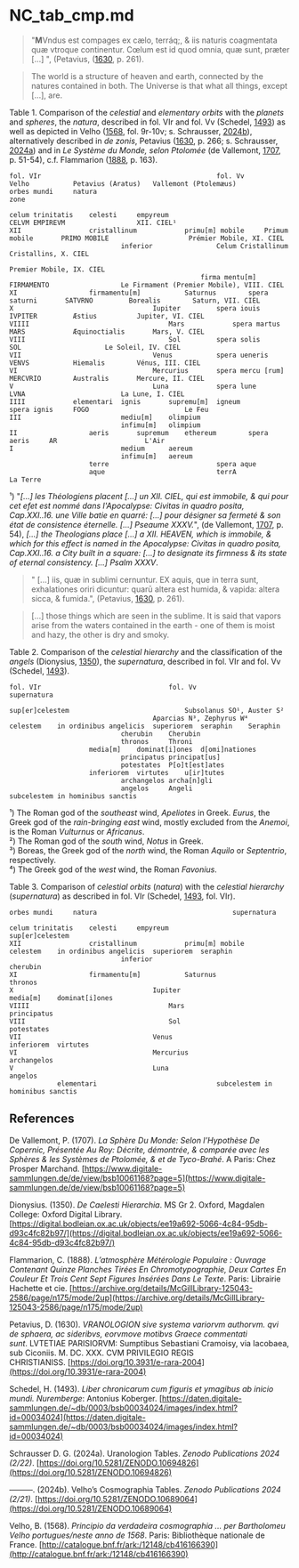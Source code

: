 # NC_tab_cmp.md

>"**M**Vndus est compages ex cælo, terráq;, & iis naturis coagmentata quæ vtroque continentur. Cœlum est id quod omnia, quæ sunt, præter [...] ", (Petavius, ([1630](https://doi.org/10.3931/e-rara-2004), p. 261).

>The world is a structure of heaven and earth, connected by the natures contained in both.
The Universe is that what all things, except [...], are.

Table 1. Comparison of the *celestial* and *elementary orbits* with the *planets* and *spheres*, the *natura*, described in fol. VIr and fol. Vv (Schedel, [1493](https://daten.digitale-sammlungen.de/~db/0003/bsb00034024/images/index.html?id=00034024)) as well as depicted in Velho ([1568](http://catalogue.bnf.fr/ark:/12148/cb416166390), fol. 9r-10v; s. Schrausser, [2024b](https://doi.org/10.5281/ZENODO.10689064)), alternatively described in *de zonis*, Petavius ([1630](https://doi.org/10.3931/e-rara-2004), p. 266; s. Schrausser, [2024a](https://doi.org/10.5281/ZENODO.10694826)) and in *Le Système du Monde, selon Ptolomée* (de Vallemont, [1707](https://www.digitale-sammlungen.de/de/view/bsb10061168?page=5), p. 51-54), c.f. Flammarion ([1888](https://archive.org/details/McGillLibrary-125043-2586/page/n175/mode/2up), p. 163).
~~~
fol. VIr											fol. Vv			Velho			Petavius (Aratus)	Vallemont (Ptolemæus)
orbes mundi		natura															zone
																					
celum trinitatis	celesti		empyreum									CELVM EMPIREVM					XII. CIEL¹
XII					cristallinum			primu[m] mobile		Primum mobile		PRIMO MOBILE					Prémier Mobile, XI. CIEL
							inferior				Celum Cristallinum							Cristallins, X. CIEL
																					Premier Mobile, IX. CIEL
												firma mentu[m]		FIRMAMENTO					Le Firmament (Premier Mobile), VIII. CIEL
XI					firmamentu[m]			Saturnus		spera saturni		SATVRNO			Borealis		Saturn, VII. CIEL
X									Iupiter			spera iouis		IVPITER			Æstius			Jupiter, VI. CIEL
VIIII									Mars			spera martus		MARS			Æquinoctialis		Mars, V. CIEL
VIII									Sol			spera solis		SOL						Le Soleil, IV. CIEL
VII									Venus			spera ueneris		VENVS			Hiemalis		Vénus, III. CIEL
VI									Mercurius		spera mercu [rum]	MERCVRIO		Australis		Mercure, II. CIEL
V									Luna			spera lune		LVNA						La Lune, I. CIEL
IIII			elementari	ignis		supremu[m]	igneum			spera ignis		FOGO						Le Feu
III							mediu[m]	olimpium				
							infimu[m]	olimpium				
II					aeris		supremum	ethereum		spera aeris		AR						L'Air
I							medium		aereum				
							infimu[m]	aereum				
					terre							spera aque		
					aque							terrA									La Terre
~~~
¹) "*[...] les Théologiens placent [...] un XII. CIEL, qui est immobile, & qui pour cet efet est nommé dans l'Apocalypse: Civitas in quadro posita, Cap.XXI..16. une Ville batie en quarré: [...] pour désigner sa fermeté & son état de consistence éternelle. [...] Pseaume XXXV.*", (de Vallemont, [1707](https://www.digitale-sammlungen.de/de/view/bsb10061168?page=5), p. 54), *[...] the Theologians place [...] a XII. HEAVEN, which is immobile, & which for this effect is named in the Apocalypse: Civitas in quadro posita, Cap.XXI..16. a City built in a square: [...] to designate its firmness & its state of eternal consistency. [...] Psalm XXXV*.

>" [...] iis, quæ in sublimi cernuntur.
EX aquis, que in terra sunt, exhalationes oriri dicuntur: quarū altera est humida, & vapida: altera sicca, & fumida.", (Petavius, [1630](https://doi.org/10.3931/e-rara-2004), p. 261).

> [...] those things which are seen in the sublime.
It is said that vapors arise from the waters contained in the earth - one of them is moist and hazy, the other is dry and smoky.

Table 2. Comparison of the *celestial hierarchy* and the classification of the *angels* (Dionysius, [1350](https://digital.bodleian.ox.ac.uk/objects/ee19a692-5066-4c84-95db-d93c4fc82b97/)), the *supernatura*, described in fol. VIr and fol. Vv (Schedel, [1493](https://daten.digitale-sammlungen.de/~db/0003/bsb00034024/images/index.html?id=00034024)).
~~~
fol. VIr								fol. Vv	
supernatura												

sup[er]celestem								Subsolanus SO¹, Auster S²	
									Aparcias N³, Zephyrus W⁴	
celestem	in ordinibus angelicis	superiorem	seraphin	Seraphin			
							cherubin	Cherubin			
							thronos		Throni				
					media[m]	dominat[i]ones	d[omi]nationes			
							principatus	principat[us]			
							potestates	P[o]t[est]ates			
					inferiorem	virtutes	u[ir]tutes			
							archangelos	archa[n]gli			
							angelos		Angeli				
subcelestem	in hominibus sanctis									
~~~									
¹) The Roman god of the *southeast* wind, *Apeliotes* in Greek. *Eurus*, the Greek god of the *rain-bringing east* wind, mostly excluded from the *Anemoi*, is the Roman *Vulturnus* or *Africanus*.    
²) The Roman god of the *south* wind, *Notus* in Greek.  
³) Boreas, the Greek god of the *north* wind, the Roman *Aquilo* or *Septentrio*, respectively.  
⁴) The Greek god of the *west* wind, the Roman *Favonius*.  

Table 3. Comparison of *celestial orbits* (*natura*) with the *celestial hierarchy* (*supernatura*) as described in fol. VIr (Schedel, [1493](https://daten.digitale-sammlungen.de/~db/0003/bsb00034024/images/index.html?id=00034024), fol. VIr).
~~~					
orbes mundi		natura									supernatura			

celum trinitatis	celesti		empyreum						sup[er]celestem			
XII					cristallinum			primu[m] mobile		celestem	in ordinibus angelicis	superiorem	seraphin
							inferior											cherubin
XI					firmamentu[m]			Saturnus									thronos
X									Iupiter								media[m]	dominat[i]ones
VIIII									Mars										principatus
VIII									Sol										potestates
VII									Venus								inferiorem	virtutes
VI									Mercurius									archangelos
V									Luna										angelos
			elementari								subcelestem	in hominibus sanctis
~~~

## References

De Vallemont, P. (1707). *La Sphère Du Monde: Selon l’Hypothèse De Copernic, Présentée Au Roy: Décrite, démontrée, & comparée avec les Sphères & les Systèmes de Ptolomée, & et de Tyco-Brahé*. A Paris: Chez Prosper Marchand. [https://www.digitale-sammlungen.de/de/view/bsb10061168?page=5](https://www.digitale-sammlungen.de/de/view/bsb10061168?page=5)

Dionysius. (1350). *De Caelesti Hierarchia*. MS Gr 2. Oxford, Magdalen College: Oxford Digital Library. [https://digital.bodleian.ox.ac.uk/objects/ee19a692-5066-4c84-95db-d93c4fc82b97/](https://digital.bodleian.ox.ac.uk/objects/ee19a692-5066-4c84-95db-d93c4fc82b97/)

Flammarion, C. (1888). *L’atmosphère Métérologie Populaire : Ouvrage Contenant Quinze Planches Tirées En Chromotypographie, Deux Cartes En Couleur Et Trois Cent Sept Figures Insérées Dans Le Texte*. Paris: Librairie Hachette et cie. [https://archive.org/details/McGillLibrary-125043-2586/page/n175/mode/2up](https://archive.org/details/McGillLibrary-125043-2586/page/n175/mode/2up)

Petavius, D. (1630). *VRANOLOGION sive systema variorvm authorvm. qvi de sphaera, ac sideribvs, eorvmove motibvs Graece commentati sunt*. LVTETIAE PARISIORVM: Sumptibus Sebastiani Cramoisy, via Iacobaea, sub Ciconiis. M. DC. XXX. CVM PRIVILEGIO REGIS CHRISTIANISS. [https://doi.org/10.3931/e-rara-2004](https://doi.org/10.3931/e-rara-2004)

Schedel, H. (1493). *Liber chronicarum cum figuris et ymagibus ab inicio mundi. Nuremberge*: Antonius Koberger. [https://daten.digitale-sammlungen.de/~db/0003/bsb00034024/images/index.html?id=00034024](https://daten.digitale-sammlungen.de/~db/0003/bsb00034024/images/index.html?id=00034024)

Schrausser D. G. (2024a). Uranologion Tables. *Zenodo Publications 2024 (2/22)*. [https://doi.org/10.5281/ZENODO.10694826](https://doi.org/10.5281/ZENODO.10694826)

———. (2024b). Velho’s Cosmographia Tables. *Zenodo Publications 2024 (2/21)*. [https://doi.org/10.5281/ZENODO.10689064](https://doi.org/10.5281/ZENODO.10689064)

Velho, B. (1568). *Principio da verdadeira cosmographia ... per Bartholomeu Velho portugues/neste anno de 1568*. Paris: Bibliothèque nationale de France. [http://catalogue.bnf.fr/ark:/12148/cb416166390](http://catalogue.bnf.fr/ark:/12148/cb416166390)
